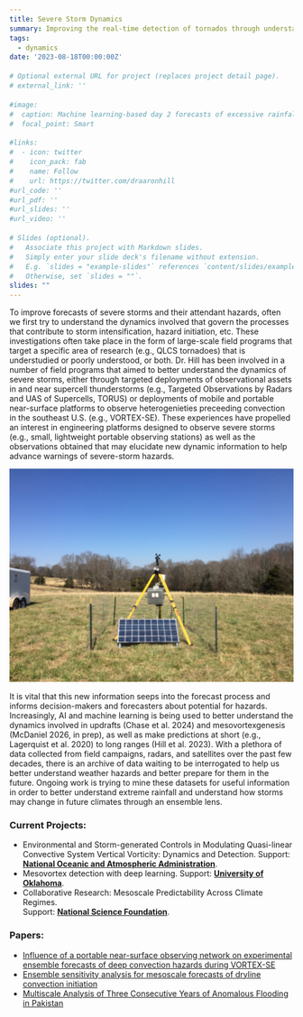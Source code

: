 ```yaml
---
title: Severe Storm Dynamics
summary: Improving the real-time detection of tornados through understanding of environmental precursors
tags:
  - dynamics
date: '2023-08-18T00:00:00Z'

# Optional external URL for project (replaces project detail page).
# external_link: ''

#image:
#  caption: Machine learning-based day 2 forecasts of excessive rainfall associated with Hurricane Ida with overlapping observations
#  focal_point: Smart

#links:
#  - icon: twitter
#    icon_pack: fab
#    name: Follow
#    url: https://twitter.com/draaronhill
#url_code: ''
#url_pdf: ''
#url_slides: ''
#url_video: ''

# Slides (optional).
#   Associate this project with Markdown slides.
#   Simply enter your slide deck's filename without extension.
#   E.g. `slides = "example-slides"` references `content/slides/example-slides.md`.
#   Otherwise, set `slides = ""`.
slides: ""
---
```

To improve forecasts of severe storms and their attendant hazards, often we first try to understand the dynamics involved that govern the processes that contribute to storm intensification, hazard initiation, etc. These investigations often take place in the form of large-scale field programs that target a specific area of research (e.g., QLCS tornadoes) that is understudied or poorly understood, or both. Dr. Hill has been involved in a number of field programs that aimed to better understand the dynamics of severe storms, either through targeted deployments of observational assets in and near supercell thunderstorms (e.g., Targeted Observations by Radars and UAS of Supercells, TORUS) or deployments of mobile and portable near-surface platforms to observe heterogenieties preceeding convection in the southeast U.S. (e.g., VORTEX-SE). These experiences have propelled an interest in engineering platforms designed to observe severe storms (e.g., small, lightweight portable observing stations) as well as the observations obtained that may elucidate new dynamic information to help advance warnings of severe-storm hazards. 

<img src="sn.jpeg" alt="StickNet">

It is vital that this new information seeps into the forecast process and informs decision-makers and forecasters about potential for hazards. Increasingly, AI and machine learning is being used to better understand the dynamics involved in updrafts (Chase et al. 2024) and mesovortexgenesis (McDaniel 2026, in prep), as well as make predictions at short (e.g., Lagerquist et al. 2020) to long ranges (Hill et al. 2023). With a plethora of data collected from field campaigns, radars, and satellites over the past few decades, there is an archive of data waiting to be interrogated to help us better understand weather hazards and better prepare for them in the future. Ongoing work is trying to mine these datasets for useful information in order to better understand extreme rainfall and understand how storms may change in future climates through an ensemble lens. 

<h3>Current Projects:</h3>
<ul>
<li>Environmental and Storm-generated Controls in Modulating Quasi-linear
Convective System Vertical Vorticity: Dynamics and Detection. Support: <b><u>National Oceanic and Atmospheric Administration</u></b>.</li>

<li>Mesovortex detection with deep learning. Support: <b><u>University of Oklahoma</u></b>.</li> 

<li>Collaborative Research: Mesoscale Predictability Across Climate Regimes.</li>
Support: <b><u>National Science Foundation</u></b>.
</ul>
<!--<h3>Past Projects:</h3>-->

<h3>Papers:</h3>
<ul>
<li><a href=/publication/vse_portable/> Influence of a portable near-surface observing network on experimental ensemble forecasts of deep convection hazards during VORTEX-SE</a></li>
<li><a href=/publication/esa_dryline/>Ensemble sensitivity analysis for mesoscale forecasts of dryline convection initiation</a></li>
<li><a href=/publication/pakistan_flooding/>Multiscale Analysis of Three Consecutive Years of Anomalous Flooding in Pakistan</a></li>


</ul>
